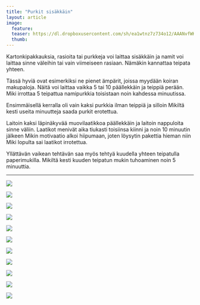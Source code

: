 ```yaml
---
title: "Purkit sisäkkäin"
layout: article
image:
  feature:
  teaser: https://dl.dropboxusercontent.com/sh/ea1wtnz7z734o12/AAANvfWKx3f0sp8z4VfAf6tma/aktivointi/useita-purkkeja-paallekkain/DSC42367-245px.jpg
  thumb:
---
```


Kartonkipakkauksia, rasioita tai purkkeja voi laittaa sisäkkäin ja namit voi laittaa sinne väleihin tai vain viimeiseen rasiaan. Nämäkin kannattaa teipata yhteen.

Tässä hyviä ovat esimerkiksi ne pienet ämpärit, joissa myydään koiran makupaloja. Näitä voi laittaa vaikka 5 tai 10 päällekkäin ja teippiä perään. Miki irrottaa 5 teipattua namipurkkia toisistaan noin kahdessa minuutissa.

Ensimmäisellä kerralla oli vain kaksi purkkia ilman teippiä ja silloin Mikiltä kesti useita minuutteja saada purkit erotettua.

Laitoin kaksi läpinäkyvää muovilaatikkoa päällekkäin ja laitoin nappuloita sinne väliin. Laatikot menivät aika tiukasti toisiinsa kiinni ja noin 10 minuutin jälkeen Mikin motivaatio alkoi hiipumaan, joten löysytin pakettia hieman niin Miki lopulta sai laatikot irrotettua.

Yllättävän vaikean tehtävän saa myös tehtyä kuudella yhteen teipatulla paperimukilla. Mikiltä kesti kuuden teipatun mukin tuhoaminen noin 5 minuuttia.

---

[![](https://dl.dropboxusercontent.com/sh/ea1wtnz7z734o12/AABOsi7xuoxk6V5Yrwk5lVx-a/aktivointi/useita-purkkeja-paallekkain/DSC42367-800px.jpg)](https://dl.dropboxusercontent.com/sh/ea1wtnz7z734o12/AADOa8Lx7d-qBhgc1S5GmI6Na/aktivointi/useita-purkkeja-paallekkain/DSC42367.jpg)

[![](https://dl.dropboxusercontent.com/sh/ea1wtnz7z734o12/AAD9u7xF2V1BzfebuDSEcjAja/aktivointi/useita-purkkeja-paallekkain/DSC42425-800px.jpg)](https://dl.dropboxusercontent.com/sh/ea1wtnz7z734o12/AAAXbphuYwwiEIIHvL4-CdGfa/aktivointi/useita-purkkeja-paallekkain/DSC42425.jpg)

[![](https://dl.dropboxusercontent.com/sh/ea1wtnz7z734o12/AABSpEoLsa862RoNFWlYipwna/aktivointi/useita-purkkeja-paallekkain/DSC42414-800px.jpg)](https://dl.dropboxusercontent.com/sh/ea1wtnz7z734o12/AADZTpKcJinXEecFU0BGSksxa/aktivointi/useita-purkkeja-paallekkain/DSC42414.jpg)

[![](https://dl.dropboxusercontent.com/sh/ea1wtnz7z734o12/AAAAmSmfKKi-lc5pnYc8u0sJa/aktivointi/useita-purkkeja-paallekkain/DSC30738-800px.jpg)](https://dl.dropboxusercontent.com/sh/ea1wtnz7z734o12/AACgpG3LIvixtbKHi4P5kTxxa/aktivointi/useita-purkkeja-paallekkain/DSC30738.jpg)

[![](https://dl.dropboxusercontent.com/sh/ea1wtnz7z734o12/AACYGQyK02R2cioOUj4mNCAna/aktivointi/useita-purkkeja-paallekkain/DSC30747-800px.jpg)](https://dl.dropboxusercontent.com/sh/ea1wtnz7z734o12/AABEgOjrCW9AXGi5Icj5QaiHa/aktivointi/useita-purkkeja-paallekkain/DSC30747.jpg)

[![](https://dl.dropboxusercontent.com/sh/ea1wtnz7z734o12/AADu5d4u9HPhklct30GOlUFLa/aktivointi/useita-purkkeja-paallekkain/DSC30778_2-800px.jpg)](https://dl.dropboxusercontent.com/sh/ea1wtnz7z734o12/AAB-L18Vj-is78zzyAGdw0NCa/aktivointi/useita-purkkeja-paallekkain/DSC30778_2.jpg)

[![](https://dl.dropboxusercontent.com/sh/ea1wtnz7z734o12/AAD3ppRymc-txRm-15nS_1B1a/aktivointi/useita-purkkeja-paallekkain/DSC48329-800px.jpg)](https://dl.dropboxusercontent.com/sh/ea1wtnz7z734o12/AADZxyu6PKIJeZYYGt8BHjXEa/aktivointi/useita-purkkeja-paallekkain/DSC48329.jpg)

[![](https://dl.dropboxusercontent.com/sh/ea1wtnz7z734o12/AACEr8k8xyB6gKjVSzr-5bKKa/aktivointi/useita-purkkeja-paallekkain/DSC48334-800px.jpg)](https://dl.dropboxusercontent.com/sh/ea1wtnz7z734o12/AADQIrdRHwjEiG5m9ZlVWL_xa/aktivointi/useita-purkkeja-paallekkain/DSC48334.jpg)

[![](https://dl.dropboxusercontent.com/sh/ea1wtnz7z734o12/AAAoqMDQ9mzmjBVb7gZYQEcpa/aktivointi/useita-purkkeja-paallekkain/DSC48380-800px.jpg)](https://dl.dropboxusercontent.com/sh/ea1wtnz7z734o12/AADCaYofTYfkJTQ0PrbYPf2Ma/aktivointi/useita-purkkeja-paallekkain/DSC48380.jpg)

[![](https://dl.dropboxusercontent.com/sh/ea1wtnz7z734o12/AACFkVffaNsaTaqhJSSDBwLca/aktivointi/useita-purkkeja-paallekkain/DSC48387-800px.jpg)](https://dl.dropboxusercontent.com/sh/ea1wtnz7z734o12/AAC_cViUQZCr8dSF2S7ekYO8a/aktivointi/useita-purkkeja-paallekkain/DSC48387.jpg)

[![](https://dl.dropboxusercontent.com/sh/ea1wtnz7z734o12/AAAigL4AWbg3SVKK2a_ogCF7a/aktivointi/mukidonitsi/DSC57929-800px.jpg)](https://dl.dropboxusercontent.com/sh/ea1wtnz7z734o12/AABZF_VkhCqvxVLe4FOBrDf1a/aktivointi/mukidonitsi/DSC57929.jpg)
